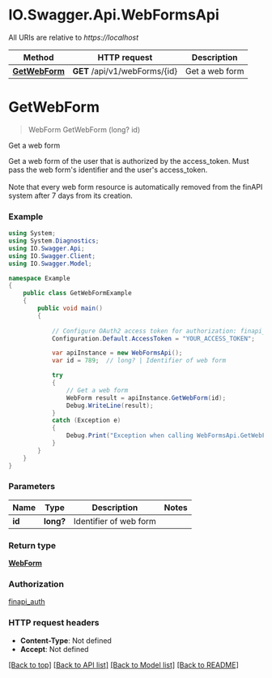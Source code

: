 # IO.Swagger.Api.WebFormsApi

All URIs are relative to *https://localhost*

Method | HTTP request | Description
------------- | ------------- | -------------
[**GetWebForm**](WebFormsApi.md#getwebform) | **GET** /api/v1/webForms/{id} | Get a web form


<a name="getwebform"></a>
# **GetWebForm**
> WebForm GetWebForm (long? id)

Get a web form

Get a web form of the user that is authorized by the access_token. Must pass the web form's identifier and the user's access_token. <br/><br/>Note that every web form resource is automatically removed from the finAPI system after 7 days from its creation.

### Example
```csharp
using System;
using System.Diagnostics;
using IO.Swagger.Api;
using IO.Swagger.Client;
using IO.Swagger.Model;

namespace Example
{
    public class GetWebFormExample
    {
        public void main()
        {
            
            // Configure OAuth2 access token for authorization: finapi_auth
            Configuration.Default.AccessToken = "YOUR_ACCESS_TOKEN";

            var apiInstance = new WebFormsApi();
            var id = 789;  // long? | Identifier of web form

            try
            {
                // Get a web form
                WebForm result = apiInstance.GetWebForm(id);
                Debug.WriteLine(result);
            }
            catch (Exception e)
            {
                Debug.Print("Exception when calling WebFormsApi.GetWebForm: " + e.Message );
            }
        }
    }
}
```

### Parameters

Name | Type | Description  | Notes
------------- | ------------- | ------------- | -------------
 **id** | **long?**| Identifier of web form | 

### Return type

[**WebForm**](WebForm.md)

### Authorization

[finapi_auth](../README.md#finapi_auth)

### HTTP request headers

 - **Content-Type**: Not defined
 - **Accept**: Not defined

[[Back to top]](#) [[Back to API list]](../README.md#documentation-for-api-endpoints) [[Back to Model list]](../README.md#documentation-for-models) [[Back to README]](../README.md)

